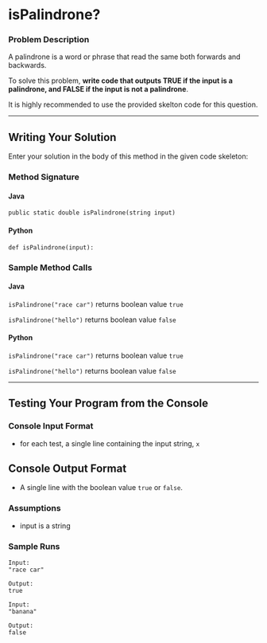 # isPalindrone?

### Problem Description

A palindrone is a word or phrase that read the same both forwards and backwards.

To solve this problem, **write code that outputs TRUE if the input is a palindrone, and FALSE if the input is not a palindrone**.

It is highly recommended to use the provided skelton code for this question.

---
## Writing Your Solution

Enter your solution in the body of this method in the given code skeleton:

### Method Signature
#### Java
```public static double isPalindrone(string input)```
#### Python
```def isPalindrone(input):```

### Sample Method Calls
#### Java
`isPalindrone("race car")`
returns boolean value `true`

`isPalindrone("hello")`
returns boolean value `false`

#### Python
`isPalindrone("race car")`
returns boolean value `true`

`isPalindrone("hello")`
returns boolean value `false`

---
## Testing Your Program from the Console
### Console Input Format
* for each test, a single line containing the input string, `x`

## Console Output Format
* A single line with the boolean value `true` or `false`.

### Assumptions
* input is a string

### Sample Runs
```
Input:
"race car"

Output:
true
```

```
Input:
"banana"

Output:
false
```

